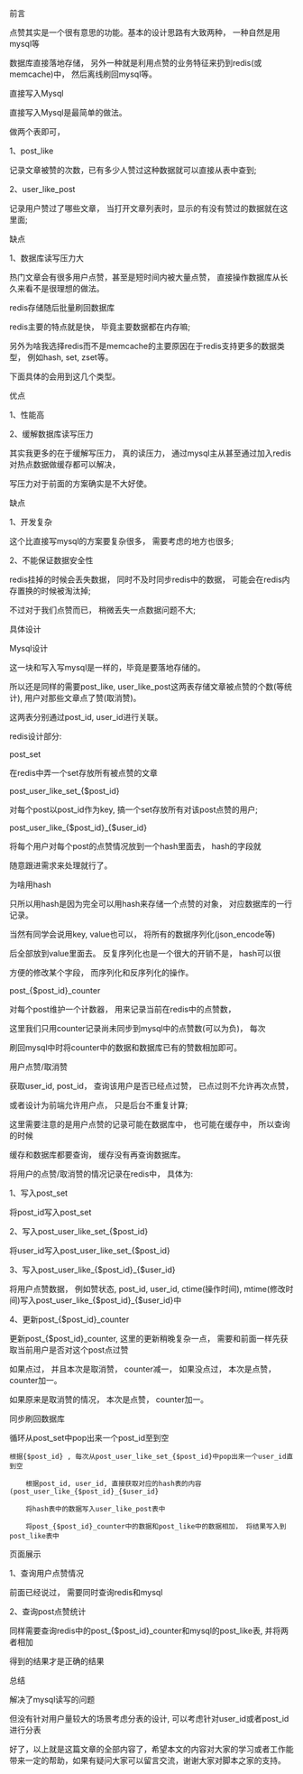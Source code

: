 前言

点赞其实是一个很有意思的功能。基本的设计思路有大致两种， 一种自然是用mysql等

数据库直接落地存储， 另外一种就是利用点赞的业务特征来扔到redis(或memcache)中， 然后离线刷回mysql等。

直接写入Mysql

直接写入Mysql是最简单的做法。

做两个表即可，

1、post_like

记录文章被赞的次数，已有多少人赞过这种数据就可以直接从表中查到;

2、user_like_post

记录用户赞过了哪些文章， 当打开文章列表时，显示的有没有赞过的数据就在这里面;

缺点

1、数据库读写压力大

热门文章会有很多用户点赞，甚至是短时间内被大量点赞， 直接操作数据库从长久来看不是很理想的做法。

redis存储随后批量刷回数据库

redis主要的特点就是快， 毕竟主要数据都在内存嘛;

另外为啥我选择redis而不是memcache的主要原因在于redis支持更多的数据类型， 例如hash, set, zset等。

下面具体的会用到这几个类型。

优点

1、性能高

2、缓解数据库读写压力

其实我更多的在于缓解写压力， 真的读压力， 通过mysql主从甚至通过加入redis对热点数据做缓存都可以解决，

写压力对于前面的方案确实是不大好使。

缺点

1、开发复杂

这个比直接写mysql的方案要复杂很多， 需要考虑的地方也很多;

2、不能保证数据安全性

redis挂掉的时候会丢失数据， 同时不及时同步redis中的数据， 可能会在redis内存置换的时候被淘汰掉;

不过对于我们点赞而已， 稍微丢失一点数据问题不大;

具体设计

Mysql设计

这一块和写入写mysql是一样的，毕竟是要落地存储的。

所以还是同样的需要post_like, user_like_post这两表存储文章被点赞的个数(等统计), 用户对那些文章点了赞(取消赞)。

这两表分别通过post_id, user_id进行关联。

redis设计部分:

post_set

在redis中弄一个set存放所有被点赞的文章

post_user_like_set_{$post_id}

对每个post以post_id作为key, 搞一个set存放所有对该post点赞的用户;

post_user_like_{$post_id}_{$user_id}

将每个用户对每个post的点赞情况放到一个hash里面去， hash的字段就

随意跟进需求来处理就行了。

为啥用hash

只所以用hash是因为完全可以用hash来存储一个点赞的对象， 对应数据库的一行记录。

当然有同学会说用key, value也可以， 将所有的数据序列化(json_encode等)

后全部放到value里面去。 反复序列化也是一个很大的开销不是， hash可以很

方便的修改某个字段， 而序列化和反序列化的操作。

post_{$post_id}_counter

对每个post维护一个计数器， 用来记录当前在redis中的点赞数，

这里我们只用counter记录尚未同步到mysql中的点赞数(可以为负)， 每次

刷回mysql中时将counter中的数据和数据库已有的赞数相加即可。

用户点赞/取消赞

获取user_id, post_id， 查询该用户是否已经点过赞， 已点过则不允许再次点赞，

或者设计为前端允许用户点， 只是后台不重复计算;

这里需要注意的是用户点赞的记录可能在数据库中， 也可能在缓存中， 所以查询的时候

缓存和数据库都要查询， 缓存没有再查询数据库。

将用户的点赞/取消赞的情况记录在redis中， 具体为:

1、写入post_set

将post_id写入post_set

2、写入post_user_like_set_{$post_id}

将user_id写入post_user_like_set_{$post_id}

3、写入post_user_like_{$post_id}_{$user_id}

将用户点赞数据， 例如赞状态, post_id, user_id, ctime(操作时间), mtime(修改时间)写入post_user_like_{$post_id}_{$user_id}中

4、更新post_{$post_id}_counter

更新post_{$post_id}_counter, 这里的更新稍晚复杂一点， 需要和前面一样先获取当前用户是否对这个post点过赞

如果点过， 并且本次是取消赞， counter减一， 如果没点过， 本次是点赞， counter加一。

如果原来是取消赞的情况， 本次是点赞， counter加一。

同步刷回数据库

循环从post_set中pop出来一个post_id至到空

    根据{$post_id} , 每次从post_user_like_set_{$post_id}中pop出来一个user_id直到空

        根据post_id, user_id, 直接获取对应的hash表的内容(post_user_like_{$post_id}_{$user_id}

        将hash表中的数据写入user_like_post表中

        将post_{$post_id}_counter中的数据和post_like中的数据相加， 将结果写入到post_like表中

页面展示

1、查询用户点赞情况

前面已经说过， 需要同时查询redis和mysql

2、查询post点赞统计

同样需要查询redis中的post_{$post_id}_counter和mysql的post_like表, 并将两者相加

得到的结果才是正确的结果

总结

解决了mysql读写的问题

但没有针对用户量较大的场景考虑分表的设计, 可以考虑针对user_id或者post_id进行分表

好了，以上就是这篇文章的全部内容了，希望本文的内容对大家的学习或者工作能带来一定的帮助，如果有疑问大家可以留言交流，谢谢大家对脚本之家的支持。

